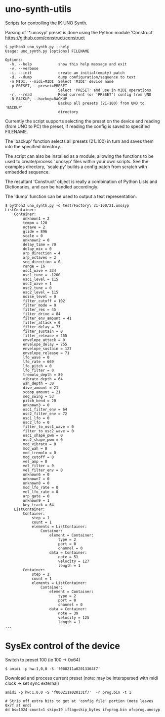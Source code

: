 # uno-synth-utils
Scripts for controlling the IK UNO Synth.

Parsing of '*.unosyp' preset is done using the Python module 'Construct'
https://github.com/construct/construct

```
$ python3 uno_synth.py --help
Usage: uno_synth.py [options] FILENAME

Options:
  -h, --help            show this help message and exit
  -v, --verbose         
  -i, --init            create an initial(empty) patch
  -d, --dump            dump configuration/sequence to text
  -m MIDI, --midi=MIDI  Select 'MIDI' device name
  -p PRESET, --preset=PRESET
                        Select 'PRESET' and use in MIDI operations
  -r, --read            Read current (or 'PRESET') config from UNO
  -B BACKUP, --backup=BACKUP
                        Backup all presets (21-100) from UNO to 'BACKUP'
                        directory
```

Currently the script supports selecting the preset on the device and
reading (from UNO to PC) the preset, if reading the config is saved
to specified FILENAME.

The 'backup' function selects all presets (21..100) in turn and saves
them into the specified directory.

The script can also be installed as a module, allowing the functions
to be used to create/process '.unosyp' files within your own scripts.
See the examples directory, 'scale.py' builds a config patch from 
scratch with embedded sequence.

The resultant 'Construct' object is really a combination of Python
Lists and Dictionaries, and can be handled accordingly.

The 'dump' function can be used to output a text representation.
```
$ python3 uno_synth.py -d test/Factory\ 21-100/21.unosyp
ListContainer: 
    Container: 
        unknown1 = 2
        tempo = 120
        octave = 2
        glide = 896
        scale = 0
        unknown2 = 0
        delay_time = 70
        delay_mix = 0
        arp_direction = 4
        arp_octaves = 2
        seq_direction = 0
        range = 16
        osc1_wave = 334
        osc1_tune = -1200
        osc1_level = 115
        osc2_wave = 1
        osc2_tune = 0
        osc2_level = 115
        noise_level = 0
        filter_cutoff = 102
        filter_mode = 0
        filter_res = 45
        filter_drive = 84
        filter_env_amount = 41
        filter_attack = 0
        filter_delay = 73
        filter_sustain = 0
        filter_release = 255
        envelope_attack = 0
        envelope_delay = 255
        envelope_sustain = 127
        envelope_release = 71
        lfo_wave = 0
        lfo_rate = 669
        lfo_pitch = 0
        lfo_filter = 0
        tremolo_depth = 89
        vibrato_depth = 64
        wah_depth = 30
        dive_amount = 21
        scoop_amount = 21
        seq_swing = 53
        pitch_bend = 20
        unknown3 = 0
        osc1_filter_env = 64
        osc2_filter_env = 72
        osc1_lfo = 0
        osc2_lfo = 0
        filter_to_osc1_wave = 0
        filter_to_osc2_wave = 0
        osc1_shape_pwm = 0
        osc2_shape_pwm = 0
        mod_vibrato = 0
        mod_wah = 0
        mod_tremolo = 0
        mod_cutoff = 0
        vel_amp = 0
        vel_filter = 0
        vel_filter_env = 0
        unknown6 = 0
        unknown7 = 0
        unknown8 = 0
        mod_lfo_rate = 0
        vel_lfo_rate = 0
        arp_gate = 0
        unknown9 = 1
        key_track = 64
    ListContainer: 
        Container: 
            step = 1
            count = 1
            elements = ListContainer: 
                Container: 
                    element = Container: 
                        type = 2
                        port = 0
                        channel = 0
                    data = Container: 
                        note = 51
                        velocity = 127
                        length = 1
        Container: 
            step = 2
            count = 1
            elements = ListContainer: 
                Container: 
                    element = Container: 
                        type = 2
                        port = 0
                        channel = 0
                    data = Container: 
                        note = 39
                        velocity = 125
                        length = 1
...
```

# SysEx control of the device

Switch to preset 100 (ie 100 -> 0x64)
```
$ amidi -p hw:1,0,0 -S 'f000211a02013364f7'
```

Download and process current preset
(note: may be interspersed with midi clock -> set sync external)
```
amidi -p hw:1,0,0 -S 'f000211a020131f7'  -r prog.bin -t 1

# Strip off extra bits to get at 'config file' portion (note leaves 0x7f at end)
dd bs=1024 count=1 skip=19 iflag=skip_bytes if=prog.bin of=prog.unosyp
```
